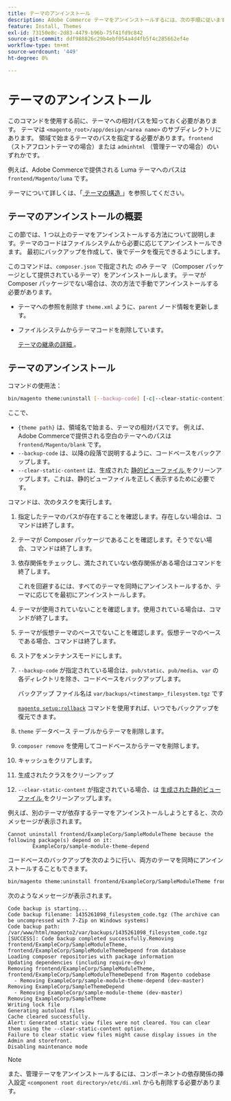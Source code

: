 ```yaml
---
title: テーマのアンインストール
description: Adobe Commerce テーマをアンインストールするには、次の手順に従います。
feature: Install, Themes
exl-id: 73150e8c-2d83-4479-b96b-75f41fd9c842
source-git-commit: ddf988826c29b4ebf054a4d4fb5f4c285662ef4e
workflow-type: tm+mt
source-wordcount: '449'
ht-degree: 0%

---
```


# テーマのアンインストール

このコマンドを使用する前に、テーマへの相対パスを知っておく必要があります。 テーマは `<magento_root>/app/design/<area name>` のサブディレクトリにあります。 領域で始まるテーマのパスを指定する必要があります。`frontend` （ストアフロントテーマの場合）または `adminhtml` （管理テーマの場合）のいずれかです。

例えば、Adobe Commerceで提供される Luma テーマへのパスは `frontend/Magento/luma` です。

テーマについて詳しくは、「[ テーマの構造 ](https://developer.adobe.com/commerce/frontend-core/guide/themes/structure/)」を参照してください。

## テーマのアンインストールの概要

この節では、1 つ以上のテーマをアンインストールする方法について説明します。テーマのコードはファイルシステムから必要に応じてアンインストールできます。 最初にバックアップを作成して、後でデータを復元できるようにします。

このコマンドは、`composer.json` で指定された *のみ* テーマ （Composer パッケージとして提供されているテーマ）をアンインストールします。 テーマが Composer パッケージでない場合は、次の方法で手動でアンインストールする必要があります。

* テーマへの参照を削除す `theme.xml` ように、`parent` ノード情報を更新します。
* ファイルシステムからテーマコードを削除しています。

  [ テーマの継承の詳細 ](https://developer.adobe.com/commerce/frontend-core/guide/themes/inheritance/)。

## テーマのアンインストール

コマンドの使用法：

```bash
bin/magento theme:uninstall [--backup-code] [-c|--clear-static-content] {theme path} ... {theme path}
```

ここで、

* `{theme path}` は、領域名で始まる、テーマの相対パスです。 例えば、Adobe Commerceで提供される空白のテーマへのパスは `frontend/Magento/blank` です。
* `--backup-code` は、以降の段落で説明するように、コードベースをバックアップします。
* `--clear-static-content` は、生成された [ 静的ビューファイル ](../../configuration/cli/static-view-file-deployment.md) をクリーンアップします。これは、静的ビューファイルを正しく表示するために必要です。

コマンドは、次のタスクを実行します。

1. 指定したテーマのパスが存在することを確認します。存在しない場合は、コマンドは終了します。
1. テーマが Composer パッケージであることを確認します。そうでない場合、コマンドは終了します。
1. 依存関係をチェックし、満たされていない依存関係がある場合はコマンドを終了します。

   これを回避するには、すべてのテーマを同時にアンインストールするか、テーマに応じてを最初にアンインストールします。

1. テーマが使用されていないことを確認します。使用されている場合は、コマンドが終了します。
1. テーマが仮想テーマのベースでないことを確認します。仮想テーマのベースである場合、コマンドは終了します。
1. ストアをメンテナンスモードにします。
1. `--backup-code` が指定されている場合は、`pub/static`、`pub/media`、`var` の各ディレクトリを除き、コードベースをバックアップします。

   バックアップ ファイル名は `var/backups/<timestamp>_filesystem.tgz` です

   [`magento setup:rollback`](uninstall-modules.md#roll-back-the-file-system-database-or-media-files) コマンドを使用すれば、いつでもバックアップを復元できます。

1. `theme` データベース テーブルからテーマを削除します。
1. `composer remove` を使用してコードベースからテーマを削除します。
1. キャッシュをクリアします。
1. 生成されたクラスをクリーンアップ
1. `--clear-static-content` が指定されている場合、は [ 生成された静的ビューファイル ](../../configuration/cli/static-view-file-deployment.md) をクリーンアップします。

例えば、別のテーマが依存するテーマをアンインストールしようとすると、次のメッセージが表示されます。

```terminal
Cannot uninstall frontend/ExampleCorp/SampleModuleTheme because the following package(s) depend on it:
        ExampleCorp/sample-module-theme-depend
```

コードベースのバックアップを次のように行い、両方のテーマを同時にアンインストールすることもできます。

```bash
bin/magento theme:uninstall frontend/ExampleCorp/SampleModuleTheme frontend/ExampleCorp/SampleModuleThemeDepend --backup-code
```

次のようなメッセージが表示されます。

```terminal
Code backup is starting...
Code backup filename: 1435261098_filesystem_code.tgz (The archive can be uncompressed with 7-Zip on Windows systems)
Code backup path: /var/www/html/magento2/var/backups/1435261098_filesystem_code.tgz
[SUCCESS]: Code backup completed successfully.Removing frontend/ExampleCorp/SampleModuleTheme, frontend/ExampleCorp/SampleModuleThemeDepend from database
Loading composer repositories with package information
Updating dependencies (including require-dev)
Removing frontend/ExampleCorp/SampleModuleTheme, frontend/ExampleCorp/SampleModuleThemeDepend from Magento codebase
  - Removing ExampleCorp/sample-module-theme-depend (dev-master)
Removing ExampleCorp/SampleThemeDepend
  - Removing ExampleCorp/sample-module-theme (dev-master)
Removing ExampleCorp/SampleTheme
Writing lock file
Generating autoload files
Cache cleared successfully.
Alert: Generated static view files were not cleared. You can clear them using the --clear-static-content option.
Failure to clear static view files might cause display issues in the Admin and storefront.
Disabling maintenance mode
```

>[!NOTE]
>
>また、管理テーマをアンインストールするには、コンポーネントの依存関係の挿入設定 `<component root directory>/etc/di.xml` からも削除する必要があります。
